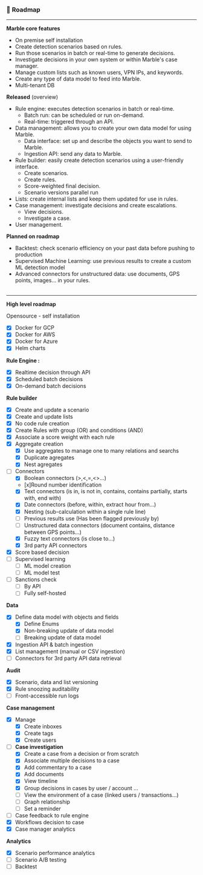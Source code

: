 ### :running: **Roadmap**

---

**Marble core features**

- On premise self installation
- Create detection scenarios based on rules.
- Run those scenarios in batch or real-time to generate decisions.
- Investigate decisions in your own system or within Marble's case manager.
- Manage custom lists such as known users, VPN IPs, and keywords.
- Create any type of data model to feed into Marble.
- Multi-tenant DB

**Released** (overview)

- Rule engine: executes detection scenarios in batch or real-time.
  - Batch run: can be scheduled or run on-demand.
  - Real-time: triggered through an API.
- Data management: allows you to create your own data model for using Marble.
  - Data interface: set up and describe the objects you want to send to Marble.
  - Ingestion API: send any data to Marble.
- Rule builder: easily create detection scenarios using a user-friendly interface.
  - Create scenarios.
  - Create rules.
  - Score-weighted final decision.
  - Scenario versions parallel run 
- Lists: create internal lists and keep them updated for use in rules.
- Case management: investigate decisions and create escalations.
  - View decisions.
  - Investigate a case.
- User management.


**Planned on roadmap**

- Backtest: check scenario efficiency on your past data before pushing to production
- Supervised Machine Learning: use previous results to create a custom ML detection model
- Advanced connectors for unstructured data: use documents, GPS points, images… in your rules.
  <br><br>

---

**High level roadmap**

Opensource - self installation

- [x] Docker for GCP
- [x] Docker for AWS
- [x] Docker for Azure
- [x] Helm charts

**Rule Engine :**

- [x] Realtime decision through API
- [x] Scheduled batch decisions
- [x] On-demand batch decisions

**Rule builder**

- [x] Create and update a scenario
- [x] Create and update lists
- [x] No code rule creation
- [x] Create Rules with group (OR) and conditions (AND)
- [x] Associate a score weight with each rule
- [x] Aggregate creation
  - [x] Use aggregates to manage one to many relations and searchs
  - [x] Duplicate agregates
  - [x] Nest agregates
- [ ] Connectors
  - [x] Boolean connectors (>,<,=,<>…)
  - [x]Round number identification 
  - [x] Text connectors (is in, is not in, contains, contains partially, starts with, end with)
  - [x] Date connectors (before, within, extract hour from…)
  - [x] Nesting (sub-calculation within a single rule line)
  - [ ] Previous results use (Has been flagged previously by)
  - [ ] Unstructured data connectors (document contains, distance between GPS points…)
  - [x] Fuzzy text connectors (is close to…)
  - [x] 3rd party API connectors
- [x] Score based decision
- [ ] Supervised learning
  - [ ] ML model creation
  - [ ] ML model test
- [ ] Sanctions check
  - [ ] By API
  - [ ] Fully self-hosted  

**Data**

- [x] Define data model with objects and fields
  - [x] Define Enums
  - [x] Non-breaking update of data model
  - [ ] Breaking update of data model
- [x] Ingestion API & batch ingestion
- [x] List management (manual or CSV ingestion)
- [ ] Connectors for 3rd party API data retrieval

**Audit**

- [x] Scenario, data and list versioning
- [x] Rule snoozing auditability
- [ ] Front-accessible run logs

**Case management**

- [x] Manage
  - [x] Create inboxes
  - [x] Create tags
  - [x] Create users
- [ ] **Case investigation**
  - [x] Create a case from a decision or from scratch
  - [x] Associate multiple decisions to a case
  - [x] Add commentary to a case
  - [x] Add documents
  - [x] View timeline
  - [x] Group decisions in cases by user / account ...
  - [ ] View the environment of a case (linked users / transactions…)
  - [ ] Graph relationship
  - [ ] Set a reminder
- [ ] Case feedback to rule engine
- [x] Workflows decision to case
- [x] Case manager analytics

**Analytics**

- [x] Scenario performance analytics
- [ ] Scenario A/B testing
- [ ] Backtest
      <br>
